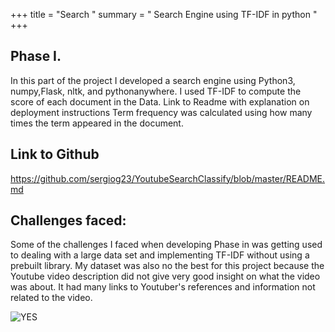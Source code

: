 
+++ title = "Search " 
summary = " Search Engine using TF-IDF in python " 
+++
## Phase I.
In this part of the project I developed a search engine using Python3, numpy,Flask, nltk, and pythonanywhere. 
I used TF-IDF to compute the score of each document in the Data. 
Link to Readme with explanation on deployment instructions 
Term frequency was calculated using how many times the term appeared in the document. 
## Link to Github 
https://github.com/sergiog23/YoutubeSearchClassify/blob/master/README.md

## Challenges faced:
 Some of the challenges I faced when developing Phase in was getting used to dealing with a large data set and implementing TF-IDF without using a prebuilt library. My dataset was also no the best for this project because the Youtube video description did not give very good insight on what the video was about. It had many links to Youtuber's references and information not related to the video. 

 ![YES](/post/TFiDF.png)